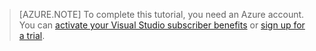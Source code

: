
> [AZURE.NOTE]
> To complete this tutorial, you need an Azure account. You can <a href="/pricing/member-offers/msdn-benefits-details/" target="_blank">activate your Visual Studio subscriber benefits</a> or <a href="/pricing/1rmb-trial/" target="_blank">sign up for a trial</a>.
> 
> 

